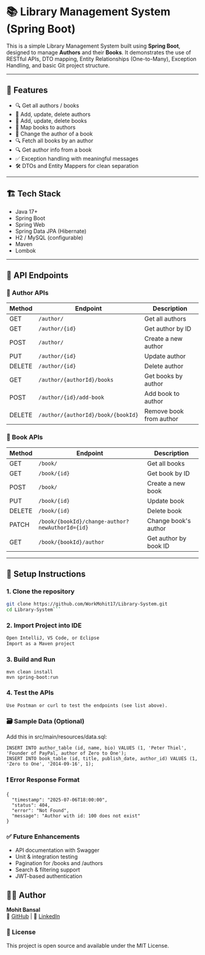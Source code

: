 # 📚 Library Management System (Spring Boot)

This is a simple Library Management System built using **Spring Boot**, designed to manage **Authors** and their **Books**. It demonstrates the use of RESTful APIs, DTO mapping, Entity Relationships (One-to-Many), Exception Handling, and basic Git project structure.

---

## 📌 Features

- 🔍 Get all authors / books
- 🧑 Add, update, delete authors
- 📘 Add, update, delete books
- 🔗 Map books to authors
- 🔄 Change the author of a book
- 🔍 Fetch all books by an author
- 🔍 Get author info from a book
- ✅ Exception handling with meaningful messages
- 🛠 DTOs and Entity Mappers for clean separation

---

## 🏗️ Tech Stack

- Java 17+
- Spring Boot
- Spring Web
- Spring Data JPA (Hibernate)
- H2 / MySQL (configurable)
- Maven
- Lombok

---

## 🔗 API Endpoints

### 🔹 Author APIs

| Method | Endpoint | Description |
|--------|----------|-------------|
| GET | `/author/` | Get all authors |
| GET | `/author/{id}` | Get author by ID |
| POST | `/author/` | Create a new author |
| PUT | `/author/{id}` | Update author |
| DELETE | `/author/{id}` | Delete author |
| GET | `/author/{authorId}/books` | Get books by author |
| POST | `/author/{id}/add-book` | Add book to author |
| DELETE | `/author/{authorId}/book/{bookId}` | Remove book from author |

### 🔹 Book APIs

| Method | Endpoint | Description |
|--------|----------|-------------|
| GET | `/book/` | Get all books |
| GET | `/book/{id}` | Get book by ID |
| POST | `/book/` | Create a new book |
| PUT | `/book/{id}` | Update book |
| DELETE | `/book/{id}` | Delete book |
| PATCH | `/book/{bookId}/change-author?newAuthorId={id}` | Change book's author |
| GET | `/book/{bookId}/author` | Get author by book ID |

---

## 🔧 Setup Instructions

### 1. Clone the repository
```bash
git clone https://github.com/WorkMohit17/Library-System.git
cd Library-System```

```
### 2. Import Project into IDE
```bash
Open IntelliJ, VS Code, or Eclipse
Import as a Maven project
```

### 3. Build and Run
```
mvn clean install
mvn spring-boot:run
```

### 4. Test the APIs
```
Use Postman or curl to test the endpoints (see list above).
```


### 🗃️ Sample Data (Optional)
Add this in src/main/resources/data.sql:
```
INSERT INTO author_table (id, name, bio) VALUES (1, 'Peter Thiel', 'Founder of PayPal, author of Zero to One');
INSERT INTO book_table (id, title, publish_date, author_id) VALUES (1, 'Zero to One', '2014-09-16', 1);
```

### ❗ Error Response Format
```
{
  "timestamp": "2025-07-06T18:00:00",
  "status": 404,
  "error": "Not Found",
  "message": "Author with id: 100 does not exist"
}
```

### ✅ Future Enhancements
- API documentation with Swagger
- Unit & integration testing
- Pagination for /books and /authors
- Search & filtering support
- JWT-based authentication



## 🧑‍💻 Author
**Mohit Bansal**  
🔗 [GitHub](https://github.com/WorkMohit17) | 💼 [LinkedIn](https://www.linkedin.com/in/workmohit17/)



### 📜 License
 This project is open source and available under the MIT License.
